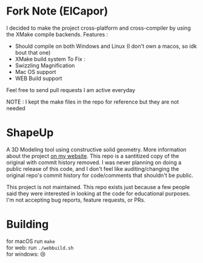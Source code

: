 # Fork Note (ElCapor)
I decided to make the project cross-platform and cross-compiler by using the XMake compile backends.
Features :
- Should compile on both Windows and Linux (I don't own a macos, so idk bout that one)
- XMake build system
To Fix :
- Swizzling Magnification
- Mac OS support
- WEB Build support

Feel free to send pull requests I am active everyday

NOTE : I kept the make files in the repo for reference but they are not needed
# ShapeUp

A 3D Modeling tool using constructive solid geometry. More information about the project [on my website](https://danielchasehooper.com/posts/shapeup/). This repo is a santitized copy of the original with commit history removed. I was never planning on doing a public release of this code, and I don't feel like auditing/changing the original repo's commit history for code/comments that shouldn't be public.  

This project is not maintained. This repo exists just because a few people said they were interested in looking at the code for educational purposes. I'm not accepting bug reports, feature requests, or PRs.

# Building

for macOS run `make`  
for web: run `./webbuild.sh`  
for windows: 😢
